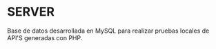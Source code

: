 # SERVER
Base de datos desarrollada en MySQL para realizar pruebas locales de API'S generadas con PHP.
